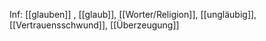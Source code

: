 Inf: [[glauben]]
, [[glaub]], [[Worter/Religion]], [[ungläubig]], [[Vertrauensschwund]], [[Überzeugung]]